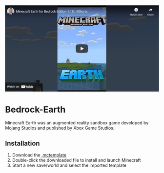 [![YouTube Short](/bedrock-earth.png)](https://www.youtube.com/watch?v=vFGYWKiRhl8)

# Bedrock-Earth
Minecraft Earth was an augmented reality sandbox game developed by Mojang Studios and published by Xbox Game Studios.

## Installation
1. Download the [.mctemplate](https://github.com/kirbycope/Bedrock-Earth/raw/main/Bedrock-Earth.mctemplate)
1. Double-click the downloaded file to install and launch Minecraft
1. Start a new save/world and select the imported template
